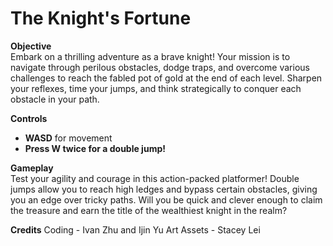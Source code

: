 # The Knight's Fortune

**Objective**  
Embark on a thrilling adventure as a brave knight! Your mission is to navigate through perilous obstacles, dodge traps, and overcome various challenges to reach the fabled pot of gold at the end of each level. Sharpen your reflexes, time your jumps, and think strategically to conquer each obstacle in your path.

**Controls**  
- **WASD** for movement  
- **Press W twice for a double jump!**

**Gameplay**  
Test your agility and courage in this action-packed platformer! Double jumps allow you to reach high ledges and bypass certain obstacles, giving you an edge over tricky paths. Will you be quick and clever enough to claim the treasure and earn the title of the wealthiest knight in the realm?

**Credits**
Coding - Ivan Zhu and Ijin Yu
Art Assets - Stacey Lei
